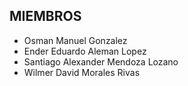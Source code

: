 ## MIEMBROS

- Osman Manuel Gonzalez
- Ender Eduardo Aleman Lopez
- Santiago Alexander Mendoza Lozano
- Wilmer David Morales Rivas